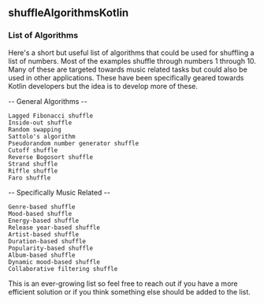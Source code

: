 ## shuffleAlgorithmsKotlin

### List of Algorithms

Here's a short but useful list of algorithms that could be used 
for shuffling a list of numbers. Most of the examples shuffle through numbers 1 through 10.
Many of these are targeted towards music related tasks but could also be used in other 
applications. These have been specifically geared towards Kotlin 
developers but the idea is to develop more of these.


-- General Algorithms --

    Lagged Fibonacci shuffle
    Inside-out shuffle
    Random swapping
    Sattolo's algorithm
    Pseudorandom number generator shuffle 
    Cutoff shuffle
    Reverse Bogosort shuffle
    Strand shuffle
    Riffle shuffle
    Faro shuffle

-- Specifically Music Related -- 

    Genre-based shuffle
    Mood-based shuffle
    Energy-based shuffle
    Release year-based shuffle
    Artist-based shuffle
    Duration-based shuffle
    Popularity-based shuffle
    Album-based shuffle
    Dynamic mood-based shuffle
    Collaborative filtering shuffle

This is an ever-growing list so feel free to reach out if you have 
a more efficient solution or if you think something else should be 
added to the list.
